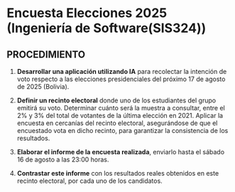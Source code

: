 # Encuesta Elecciones 2025 (Ingeniería de Software(SIS324))

## PROCEDIMIENTO

1. **Desarrollar una aplicación utilizando IA** para recolectar la intención de voto respecto a las elecciones presidenciales del próximo 17 de agosto de 2025 (Bolivia).

2. **Definir un recinto electoral** donde uno de los estudiantes del grupo emitirá su voto. Determinar cuánto será la muestra a consultar, entre el 2% y 3% del total de votantes de la última elección en 2021. Aplicar la encuesta en cercanías del recinto electoral, asegurándose de que el encuestado vota en dicho recinto, para garantizar la consistencia de los resultados.

3. **Elaborar el informe de la encuesta realizada**, enviarlo hasta el sábado 16 de agosto a las 23:00 horas.

4. **Contrastar este informe** con los resultados reales obtenidos en este recinto electoral, por cada uno de los candidatos.
